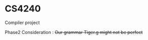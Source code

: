 CS4240
======

Compiler project


Phase2 Consideration : 
~~Our grammar Tiger.g might not be perfect~~

